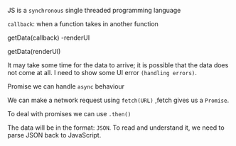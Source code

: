 JS is a `synchronous` single threaded programming language

`callback`: when a function takes in another function

getData(callback) -renderUI

getData(renderUI)

It may take some time for the data to arrive; it is possible that the data does not come at all. I need to show some UI error `(handling errors)`.

Promise we can handle `async` behaviour

We can make a network request using `fetch(URL)` ,fetch gives us a `Promise`.

To deal with promises we can use `.then()`

The data will be in the format: `JSON`. To read and understand it, we need to parse JSON back to JavaScript.

